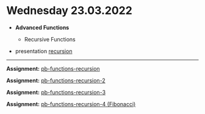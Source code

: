 # Wednesday 23.03.2022
  
 - **Advanced Functions**
   - Recursive Functions
   

- presentation [recursion](recursion.md)
---





**Assignment:** [pb-functions-recursion](https://classroom.github.com/a/cBVfUqc7)

**Assignment:** [pb-functions-recursion-2](https://classroom.github.com/a/9X4ukq26)

**Assignment:** [pb-functions-recursion-3](https://classroom.github.com/a/CUsDBuQ5)

**Assignment:** [pb-functions-recursion-4 (Fibonacci)](https://classroom.github.com/a/XXvZcwtm)
 